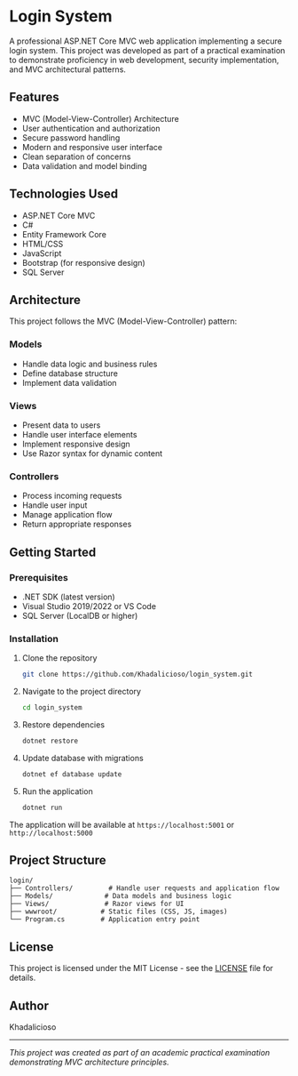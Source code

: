 # Login System

A professional ASP.NET Core MVC web application implementing a secure login system. This project was developed as part of a practical examination to demonstrate proficiency in web development, security implementation, and MVC architectural patterns.

## Features

- MVC (Model-View-Controller) Architecture
- User authentication and authorization
- Secure password handling
- Modern and responsive user interface
- Clean separation of concerns
- Data validation and model binding

## Technologies Used

- ASP.NET Core MVC
- C#
- Entity Framework Core
- HTML/CSS
- JavaScript
- Bootstrap (for responsive design)
- SQL Server

## Architecture

This project follows the MVC (Model-View-Controller) pattern:

### Models
- Handle data logic and business rules
- Define database structure
- Implement data validation

### Views
- Present data to users
- Handle user interface elements
- Implement responsive design
- Use Razor syntax for dynamic content

### Controllers
- Process incoming requests
- Handle user input
- Manage application flow
- Return appropriate responses

## Getting Started

### Prerequisites

- .NET SDK (latest version)
- Visual Studio 2019/2022 or VS Code
- SQL Server (LocalDB or higher)

### Installation

1. Clone the repository
   ```bash
   git clone https://github.com/Khadalicioso/login_system.git
   ```

2. Navigate to the project directory
   ```bash
   cd login_system
   ```

3. Restore dependencies
   ```bash
   dotnet restore
   ```

4. Update database with migrations
   ```bash
   dotnet ef database update
   ```

5. Run the application
   ```bash
   dotnet run
   ```

The application will be available at `https://localhost:5001` or `http://localhost:5000`

## Project Structure

```
login/
├── Controllers/         # Handle user requests and application flow
├── Models/             # Data models and business logic
├── Views/              # Razor views for UI
├── wwwroot/           # Static files (CSS, JS, images)
└── Program.cs         # Application entry point
```

## License

This project is licensed under the MIT License - see the [LICENSE](LICENSE) file for details.

## Author

Khadalicioso

---
*This project was created as part of an academic practical examination demonstrating MVC architecture principles.*
